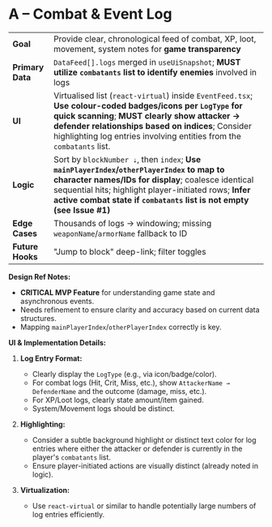 # A – Combat & Event Log

|  |  |
|---|---|
| **Goal** | Provide clear, chronological feed of combat, XP, loot, movement, system notes for **game transparency** |
| **Primary Data** | `DataFeed[].logs` merged in `useUiSnapshot`; **MUST utilize `combatants` list to identify enemies** involved in logs |
| **UI** | Virtualised list (`react-virtual`) inside `EventFeed.tsx`; **Use colour-coded badges/icons per `LogType` for quick scanning**; **MUST clearly show attacker → defender relationships based on indices**; Consider highlighting log entries involving entities from the `combatants` list. |
| **Logic** | Sort by `blockNumber ⇣`, then `index`; **Use `mainPlayerIndex`/`otherPlayerIndex` to map to character names/IDs for display**; coalesce identical sequential hits; highlight player-initiated rows; **Infer active combat state if `combatants` list is not empty (see Issue #1)** |
| **Edge Cases** | Thousands of logs → windowing; missing `weaponName`/`armorName` fallback to ID |
| **Future Hooks** | "Jump to block" deep-link; filter toggles |

**Design Ref Notes:**
*   **CRITICAL MVP Feature** for understanding game state and asynchronous events.
*   Needs refinement to ensure clarity and accuracy based on current data structures.
*   Mapping `mainPlayerIndex`/`otherPlayerIndex` correctly is key.

**UI & Implementation Details:**

1.  **Log Entry Format:**
    *   Clearly display the `LogType` (e.g., via icon/badge/color).
    *   For combat logs (Hit, Crit, Miss, etc.), show `AttackerName → DefenderName` and the outcome (damage, miss, etc.).
    *   For XP/Loot logs, clearly state amount/item gained.
    *   System/Movement logs should be distinct.

2.  **Highlighting:**
    *   Consider a subtle background highlight or distinct text color for log entries where either the attacker or defender is currently in the player's `combatants` list.
    *   Ensure player-initiated actions are visually distinct (already noted in logic).

3.  **Virtualization:**
    *   Use `react-virtual` or similar to handle potentially large numbers of log entries efficiently.

